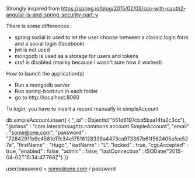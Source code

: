 Strongly inspired from https://spring.io/blog/2015/02/03/sso-with-oauth2-angular-js-and-spring-security-part-v

There is some differences :

- spring social is used to let the user choose between a classic login form and a social login (facebook)
- jwt is not used
- mongodb is used as a storage for users and tokens 
- crsf is disabled (mainly because I wasn't sure how it worked)


How to launch the application(s)

- Run a mongodb server
- Run spring-boot:run in each folder
- go to http://localhost:8080


To login, you have to insert a record manually in simpleAccount 

db.simpleAccount.insert(
{
    "_id" : ObjectId("551d6197cbd5baa14fa2c3cc"),
    "@class" : "com.lateralthoughts.commons.account.SimpleAccount",
    "email" : "some@one.com",
    "password" : "7284291fb9c4581e17c34e17516128339a4473ca973367b61f562405efce527e",
    "firstName" : "Hugo",
    "lastName" : "L",
    "locked" : true,
    "cguAccepted" : true,
    "enabled" : false,
    "admin" : false,
    "lastConnection" : ISODate("2015-04-02T15:34:47.768Z")
})

user/password = some@one.com  /  password
